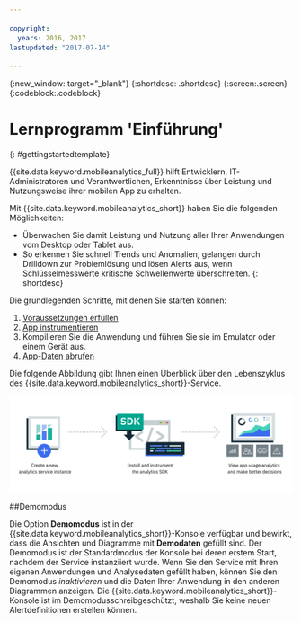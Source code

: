 ```yaml
---

copyright:
  years: 2016, 2017
lastupdated: "2017-07-14"

---
```

{:new_window: target="_blank"}
{:shortdesc: .shortdesc}
{:screen:.screen}
{:codeblock:.codeblock}

# Lernprogramm 'Einführung'

{: #gettingstartedtemplate}

{{site.data.keyword.mobileanalytics_full}} hilft Entwicklern, IT-Administratoren und Verantwortlichen, Erkenntnisse über Leistung und Nutzungsweise ihrer mobilen App zu erhalten. 

Mit {{site.data.keyword.mobileanalytics_short}} haben Sie die folgenden Möglichkeiten:

* Überwachen Sie damit Leistung und Nutzung aller Ihrer Anwendungen vom Desktop oder Tablet aus. 
* So erkennen Sie schnell Trends und Anomalien, gelangen durch Drilldown zur Problemlösung und lösen Alerts aus, wenn Schlüsselmesswerte kritische Schwellenwerte überschreiten. 
{: shortdesc}

Die grundlegenden Schritte, mit denen Sie starten können:

1. [Voraussetzungen erfüllen](/docs/services/mobileanalytics/app-prerequisites.html)
2. [App instrumentieren](/docs/services/mobileanalytics/app-instrument.html)
3. Kompilieren Sie die Anwendung und führen Sie sie im Emulator oder einem Gerät aus.
4. [App-Daten abrufen](/docs/services/mobileanalytics/app-monitoring-metrics.html)

Die folgende Abbildung gibt Ihnen einen Überblick über den Lebenszyklus des {{site.data.keyword.mobileanalytics_short}}-Service.

![Analytics-Übersicht](images/process_mobile_analytics.png)

##Demomodus

Die Option **Demomodus** ist in der {{site.data.keyword.mobileanalytics_short}}-Konsole verfügbar und bewirkt, dass die Ansichten und Diagramme mit **Demodaten** gefüllt sind.
Der Demomodus ist der Standardmodus der Konsole bei deren erstem Start, nachdem der Service instanziiert wurde. Wenn Sie den Service mit Ihren eigenen Anwendungen und Analysedaten gefüllt haben, können Sie den Demomodus *inaktivieren* und die Daten Ihrer Anwendung in den anderen Diagrammen anzeigen. Die {{site.data.keyword.mobileanalytics_short}}-Konsole ist im Demomodusschreibgeschützt, weshalb Sie keine neuen Alertdefinitionen erstellen können.

